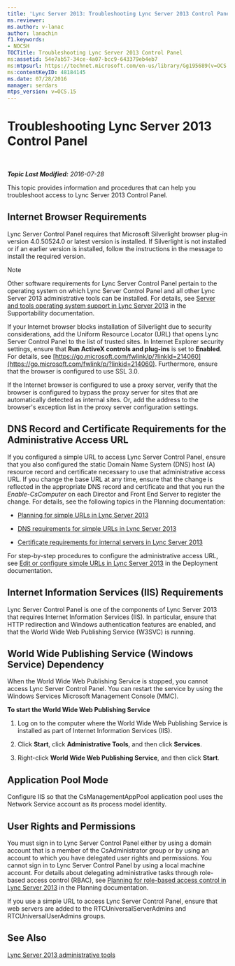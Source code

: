 ```yaml
---
title: 'Lync Server 2013: Troubleshooting Lync Server 2013 Control Panel'
ms.reviewer: 
ms.author: v-lanac
author: lanachin
f1.keywords:
- NOCSH
TOCTitle: Troubleshooting Lync Server 2013 Control Panel
ms:assetid: 54e7ab57-34ce-4a07-bcc9-643379eb4eb7
ms:mtpsurl: https://technet.microsoft.com/en-us/library/Gg195689(v=OCS.15)
ms:contentKeyID: 48184145
ms.date: 07/28/2016
manager: serdars
mtps_version: v=OCS.15
---
```


<div data-xmlns="http://www.w3.org/1999/xhtml">

<div class="topic" data-xmlns="http://www.w3.org/1999/xhtml" data-msxsl="urn:schemas-microsoft-com:xslt" data-cs="http://msdn.microsoft.com/">

<div data-asp="http://msdn2.microsoft.com/asp">

# Troubleshooting Lync Server 2013 Control Panel

</div>

<div id="mainSection">

<div id="mainBody">

<span> </span>

_**Topic Last Modified:** 2016-07-28_

This topic provides information and procedures that can help you troubleshoot access to Lync Server 2013 Control Panel.

<div>

## Internet Browser Requirements

Lync Server Control Panel requires that Microsoft Silverlight browser plug-in version 4.0.50524.0 or latest version is installed. If Silverlight is not installed or if an earlier version is installed, follow the instructions in the message to install the required version.

<div>


> [!NOTE]  
> Other software requirements for Lync Server Control Panel pertain to the operating system on which Lync Server Control Panel and all other Lync Server 2013 administrative tools can be installed. For details, see <A href="lync-server-2013-server-and-tools-operating-system-support.md">Server and tools operating system support in Lync Server 2013</A> in the Supportability documentation.



</div>

If your Internet browser blocks installation of Silverlight due to security considerations, add the Uniform Resource Locator (URL) that opens Lync Server Control Panel to the list of trusted sites. In Internet Explorer security settings, ensure that **Run ActiveX controls and plug-ins** is set to **Enabled**. For details, see [https://go.microsoft.com/fwlink/p/?linkId=214060](https://go.microsoft.com/fwlink/p/?linkid=214060). Furthermore, ensure that the browser is configured to use SSL 3.0.

If the Internet browser is configured to use a proxy server, verify that the browser is configured to bypass the proxy server for sites that are automatically detected as internal sites. Or, add the address to the browser's exception list in the proxy server configuration settings.

</div>

<div>

## DNS Record and Certificate Requirements for the Administrative Access URL

If you configured a simple URL to access Lync Server Control Panel, ensure that you also configured the static Domain Name System (DNS) host (A) resource record and certificate necessary to use that administrative access URL. If you change the base URL at any time, ensure that the change is reflected in the appropriate DNS record and certificate and that you run the *Enable-CsComputer* on each Director and Front End Server to register the change. For details, see the following topics in the Planning documentation:

  - [Planning for simple URLs in Lync Server 2013](lync-server-2013-planning-for-simple-urls.md)

  - [DNS requirements for simple URLs in Lync Server 2013](lync-server-2013-dns-requirements-for-simple-urls.md)

  - [Certificate requirements for internal servers in Lync Server 2013](lync-server-2013-certificate-requirements-for-internal-servers.md)

For step-by-step procedures to configure the administrative access URL, see [Edit or configure simple URLs in Lync Server 2013](lync-server-2013-edit-or-configure-simple-urls.md) in the Deployment documentation.

</div>

<div>

## Internet Information Services (IIS) Requirements

Lync Server Control Panel is one of the components of Lync Server 2013 that requires Internet Information Services (IIS). In particular, ensure that HTTP redirection and Windows authentication features are enabled, and that the World Wide Web Publishing Service (W3SVC) is running.

<div>

## World Wide Publishing Service (Windows Service) Dependency

When the World Wide Web Publishing Service is stopped, you cannot access Lync Server Control Panel. You can restart the service by using the Windows Services Microsoft Management Console (MMC).

**To start the World Wide Web Publishing Service**

1.  Log on to the computer where the World Wide Web Publishing Service is installed as part of Internet Information Services (IIS).

2.  Click **Start**, click **Administrative Tools**, and then click **Services**.

3.  Right-click **World Wide Web Publishing Service**, and then click **Start**.

</div>

<div>

## Application Pool Mode

Configure IIS so that the CsManagementAppPool application pool uses the Network Service account as its process model identity.

</div>

</div>

<div>

## User Rights and Permissions

You must sign in to Lync Server Control Panel either by using a domain account that is a member of the CsAdministrator group or by using an account to which you have delegated user rights and permissions. You cannot sign in to Lync Server Control Panel by using a local machine account. For details about delegating administrative tasks through role-based access control (RBAC), see [Planning for role-based access control in Lync Server 2013](lync-server-2013-planning-for-role-based-access-control.md) in the Planning documentation.

If you use a simple URL to access Lync Server Control Panel, ensure that web servers are added to the RTCUniversalServerAdmins and RTCUniversalUserAdmins groups.

</div>

<div>

## See Also


[Lync Server 2013 administrative tools](lync-server-2013-lync-server-administrative-tools.md)  
  

</div>

</div>

<span> </span>

</div>

</div>

</div>

